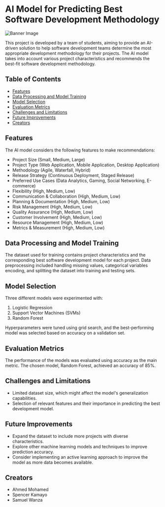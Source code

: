 # AI Model for Predicting Best Software Development Methodology

![Banner Image](./banner.png)

This project is developed by a team of students, aiming to provide an AI-driven solution to help software development teams determine the most appropriate development methodology for their projects. The AI model takes into account various project characteristics and recommends the best-fit software development methodology.

## Table of Contents
- [Features](#features)
- [Data Processing and Model Training](#data-processing-and-model-training)
- [Model Selection](#model-selection)
- [Evaluation Metrics](#evaluation-metrics)
- [Challenges and Limitations](#challenges-and-limitations)
- [Future Improvements](#future-improvements)
- [Creators](#creators)

## Features
The AI model considers the following features to make recommendations:

- Project Size (Small, Medium, Large)
- Project Type (Web Application, Mobile Application, Desktop Application)
- Methodology (Agile, Waterfall, Hybrid)
- Release Strategy (Continuous Deployment, Staged Release)
- Preferred Use Cases (Data Analytics, Gaming, Social Networking, E-commerce)
- Flexibility (High, Medium, Low)
- Communication & Collaboration (High, Medium, Low)
- Planning & Documentation (High, Medium, Low)
- Risk Management (High, Medium, Low)
- Quality Assurance (High, Medium, Low)
- Customer Involvement (High, Medium, Low)
- Resource Management (High, Medium, Low)
- Metrics & Measurement (High, Medium, Low)

## Data Processing and Model Training
The dataset used for training contains project characteristics and the corresponding best software development model for each project. Data preprocessing included handling missing values, categorical variables encoding, and splitting the dataset into training and testing sets.

## Model Selection
Three different models were experimented with:

1. Logistic Regression
2. Support Vector Machines (SVMs)
3. Random Forest

Hyperparameters were tuned using grid search, and the best-performing model was selected based on accuracy on a validation set.

## Evaluation Metrics
The performance of the models was evaluated using accuracy as the main metric. The chosen model, Random Forest, achieved an accuracy of 85%.

## Challenges and Limitations
- Limited dataset size, which might affect the model's generalization capabilities.
- Selection of relevant features and their importance in predicting the best development model.

## Future Improvements
- Expand the dataset to include more projects with diverse characteristics.
- Explore other machine learning models and techniques to improve prediction accuracy.
- Consider implementing an active learning approach to improve the model as more data becomes available.

## Creators
- Ahmed Mohamed
- Spencer Kamayo
- Samuel Wanza
